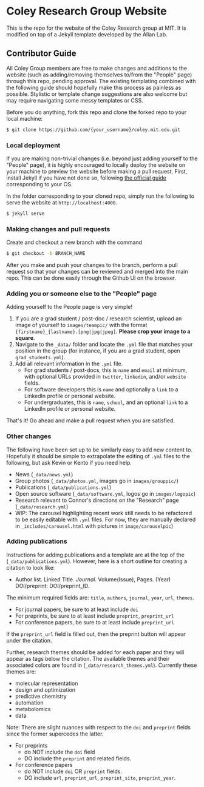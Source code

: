 # Coley Research Group Website

This is the repo for the website of the Coley Research group at MIT. It is modified on top of a Jekyll template developed by the Allan Lab.

## Contributor Guide

All Coley Group members are free to make changes and additions to the website (such as adding/removing themselves to/from the "People" page) through this repo, pending approval. The existing templating combined with the following guide should hopefully make this process as painless as possible. Stylistic or template change suggestions are also welcome but may require navigating some messy templates or CSS.

Before you do anything, fork this repo and clone the forked repo to your local machine:
```bash
$ git clone https://github.com/{your_username}/coley.mit.edu.git
```

### Local deployment

If you are making non-trivial changes (i.e. beyond just adding yourself to the "People" page), it is highly encouraged to locally deploy the website on your machine to preview the website before making a pull request. First, install Jekyll if you have not done so, following [the official guide](https://jekyllrb.com/docs/installation/#requirements) corresponding to your OS. 

In the folder corresponding to your cloned repo, simply run the following to serve the website at `http://localhost:4000`.
```bash
$ jekyll serve
```

### Making changes and pull requests

Create and checkout a new branch with the command
```bash
$ git checkout -b BRANCH_NAME
```
After you make and push your changes to the branch, perform a pull request so that your changes can be reviewed and merged into the main repo. This can be done easily through the Github UI on the browser.

### Adding you or someone else to the "People" page

Adding yourself to the People page is very simple!
1. If you are a grad student / post-doc / research scientist, upload an image of yourself to `images/teampic/` with the format `{firstname}_{lastname}.[png|jpg|jpeg]`. **Please crop your image to a square**.
2. Navigate to the `_data/` folder and locate the `.yml` file that matches your position in the group (for instance, if you are a grad student, open `grad_students.yml`). 
3. Add all relevant information in the `.yml` file. 
    - For grad students / post-docs, this is `name` and `email` at minimum, with optional URLs provided in `twitter`, `linkedin`, and/or `website` fields.
    - For software developers this is `name` and optionally a `link` to a LinkedIn profile or personal website. 
    - For undergraduates, this is `name`, `school`, and an optional `link` to a LinkedIn profile or personal website. 

That's it! Go ahead and make a pull request when you are satisfied.

### Other changes

The following have been set up to be similarly easy to add new content to. Hopefully it should be simple to extrapolate the editing of `.yml` files to the following, but ask Kevin or Kento if you need help.
- News (`_data/news.yml`)
- Group photos (`_data/photos.yml`, images go in `images/grouppic/`)
- Publications (`_data/publications.yml`)
- Open source software (`_data/software.yml`, logos go in `images/logopic`)
- Research relevant to Connor's directions on the "Research" page (`_data/research.yml`)
- WIP: The carousel highlighting recent work still needs to be refactored to be easily editable with `.yml` files. For now, they are manually declared in `_includes/carousel.html` with pictures in `image/carouselpic`)

### Adding publications
Instructions for adding publications and a template are at the top of the (`_data/publications.yml`). However, here is a short outline for creating a citation to look like:
- Author list. Linked Title. *Journal*. Volume(Issue), Pages. (Year) DOI/preprint: DOI/preprint_ID.

The minimum required fields are: `title`, `authors`, `journal`, `year`, `url`, `themes`.
- For journal papers, be sure to at least include `doi`
- For preprints, be sure to at least include `preprint`, `preprint_url`
- For conference papers, be sure to at least include `preprint_url`

If the `preprint_url` field is filled out, then the preprint button will appear under the citation.

Further, research themes should be added for each paper and they will appear as tags below the citation. The available themes and their associated colors are found in (`_data/research_themes.yml`). Currently these themes are: 
- molecular representation
- design and optimization
- predictive chemistry
- automation
- metabolomics
- data

Note: There are slight nuances with respect to the `doi` and `preprint` fields since the former supercedes the latter.
- For preprints
    - do NOT include the `doi` field
    - DO include the `preprint` and related fields.
- For conference papers
    - do NOT include `doi` OR `preprint` fields.
    - DO include `url`, `preprint_url`, `preprint_site`, `preprint_year`.
